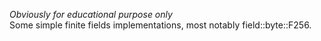*Obviously for educational purpose only*  
Some simple finite fields implementations, most notably field::byte::F256.